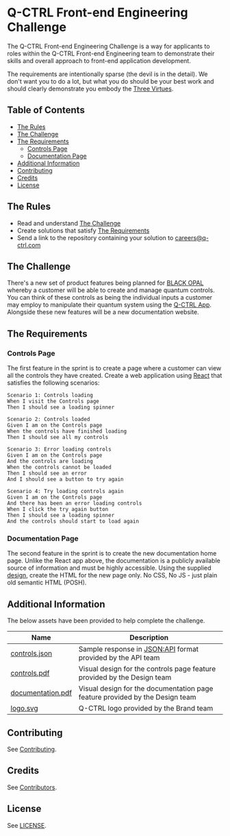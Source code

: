 # Q-CTRL Front-end Engineering Challenge

The Q-CTRL Front-end Engineering Challenge is a way for applicants to roles within the Q-CTRL Front-end Engineering team to demonstrate their skills and overall approach to front-end application development.

The requirements are intentionally sparse (the devil is in the detail). We don't want you to do a lot, but what you do should be your best work and should clearly demonstrate you embody the [Three Virtues](http://threevirtues.com/).

## Table of Contents

- [The Rules](#the-rules)
- [The Challenge](#the-challenge)
- [The Requirements](#the-requirements)
  - [Controls Page](#controls-page)
  - [Documentation Page](#documentation-page)
- [Additional Information](#additional-information)
- [Contributing](#contributing)
- [Credits](#credits)
- [License](#license)

## The Rules

- Read and understand [The Challenge](#the-challenge)
- Create solutions that satisfy [The Requirements](#the-requirements)
- Send a link to the repository containing your solution to careers@q-ctrl.com

## The Challenge

There's a new set of product features being planned for [BLACK OPAL](https://q-ctrl.com/products/black-opal/) whereby a customer will be able to create and manage quantum controls. You can think of these controls as being the individual inputs a customer may employ to manipulate their quantum system using the [Q-CTRL App](https://app.q-ctrl.com/). Alongside these new features will be a new documentation website.

## The Requirements

### Controls Page

The first feature in the sprint is to create a page where a customer can view all the controls they have created. Create a web application using [React](https://reactjs.org/) that satisfies the following scenarios:

```
Scenario 1: Controls loading
When I visit the Controls page
Then I should see a loading spinner

Scenario 2: Controls loaded
Given I am on the Controls page
When the controls have finished loading
Then I should see all my controls

Scenario 3: Error loading controls
Given I am on the Controls page
And the controls are loading
When the controls cannot be loaded
Then I should see an error
And I should see a button to try again

Scenario 4: Try loading controls again
Given I am on the Controls page
And there has been an error loading controls
When I click the try again button
Then I should see a loading spinner
And the controls should start to load again
```

### Documentation Page

The second feature in the sprint is to create the new documentation home page. Unlike the React app above, the documentation is a publicly available source of information and must be highly accessible. Using the supplied [design](assets/documentation.pdf), create the HTML for the new page only. No CSS, No JS - just plain old semantic HTML (POSH).

## Additional Information

The below assets have been provided to help complete the challenge.

| Name                                          | Description                                                                         |
|-----------------------------------------------|-------------------------------------------------------------------------------------|
| [controls.json](assets/controls.json)         | Sample response in [JSON:API](https://jsonapi.org/) format provided by the API team |
| [controls.pdf](assets/controls.pdf)           | Visual design for the controls page feature provided by the Design team             |
| [documentation.pdf](assets/documentation.pdf) | Visual design for the documentation page feature provided by the Design team        |
| [logo.svg](assets/logo.svg)                   | Q-CTRL logo provided by the Brand team                                              |

## Contributing

See [Contributing](https://github.com/qctrl/.github/blob/master/CONTRIBUTING.md).

## Credits

See [Contributors](https://github.com/qctrl/front-end-challenge/graphs/contributors).

## License

See [LICENSE](LICENSE).
